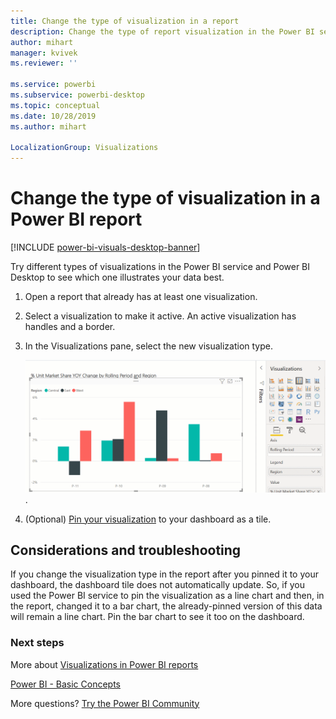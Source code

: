 ```yaml
---
title: Change the type of visualization in a report
description: Change the type of report visualization in the Power BI service and Power BI Desktop
author: mihart
manager: kvivek
ms.reviewer: ''

ms.service: powerbi
ms.subservice: powerbi-desktop
ms.topic: conceptual
ms.date: 10/28/2019
ms.author: mihart

LocalizationGroup: Visualizations
---
```

# Change the type of visualization in a Power BI report

[!INCLUDE [power-bi-visuals-desktop-banner](../includes/power-bi-visuals-desktop-banner.md)]

Try different types of visualizations in the Power BI service and Power BI Desktop to see which one illustrates your data best. 

1. Open a report that already has at least one visualization.   
2. Select a visualization to make it active. An active visualization has handles and a border.    
3. In the Visualizations pane, select the new visualization type. 
   
   ![video showing changing column chart to line chart](media/power-bi-report-change-visualization-type/change-viz/change-viz.gif).
4. (Optional) [Pin your visualization](../service-dashboard-pin-tile-from-report.md) to your dashboard as a tile. 

## Considerations and troubleshooting
If you change the visualization type in the report after you pinned it to your dashboard, the dashboard tile does not automatically update. So, if you used the Power BI service to pin the visualization as a line chart and then, in the report, changed it to a bar chart, the already-pinned version of this data will remain a line chart. Pin the bar chart to see it too on the dashboard.

### Next steps
More about [Visualizations in Power BI reports](power-bi-report-visualizations.md)

[Power BI - Basic Concepts](../consumer/end-user-basic-concepts.md)

More questions? [Try the Power BI Community](http://community.powerbi.com/)

